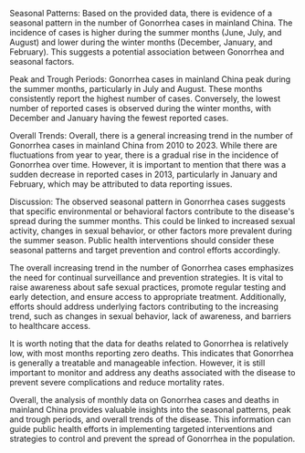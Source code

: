 Seasonal Patterns:
Based on the provided data, there is evidence of a seasonal pattern in the number of Gonorrhea cases in mainland China. The incidence of cases is higher during the summer months (June, July, and August) and lower during the winter months (December, January, and February). This suggests a potential association between Gonorrhea and seasonal factors.

Peak and Trough Periods:
Gonorrhea cases in mainland China peak during the summer months, particularly in July and August. These months consistently report the highest number of cases. Conversely, the lowest number of reported cases is observed during the winter months, with December and January having the fewest reported cases.

Overall Trends:
Overall, there is a general increasing trend in the number of Gonorrhea cases in mainland China from 2010 to 2023. While there are fluctuations from year to year, there is a gradual rise in the incidence of Gonorrhea over time. However, it is important to mention that there was a sudden decrease in reported cases in 2013, particularly in January and February, which may be attributed to data reporting issues.

Discussion:
The observed seasonal pattern in Gonorrhea cases suggests that specific environmental or behavioral factors contribute to the disease's spread during the summer months. This could be linked to increased sexual activity, changes in sexual behavior, or other factors more prevalent during the summer season. Public health interventions should consider these seasonal patterns and target prevention and control efforts accordingly.

The overall increasing trend in the number of Gonorrhea cases emphasizes the need for continual surveillance and prevention strategies. It is vital to raise awareness about safe sexual practices, promote regular testing and early detection, and ensure access to appropriate treatment. Additionally, efforts should address underlying factors contributing to the increasing trend, such as changes in sexual behavior, lack of awareness, and barriers to healthcare access.

It is worth noting that the data for deaths related to Gonorrhea is relatively low, with most months reporting zero deaths. This indicates that Gonorrhea is generally a treatable and manageable infection. However, it is still important to monitor and address any deaths associated with the disease to prevent severe complications and reduce mortality rates.

Overall, the analysis of monthly data on Gonorrhea cases and deaths in mainland China provides valuable insights into the seasonal patterns, peak and trough periods, and overall trends of the disease. This information can guide public health efforts in implementing targeted interventions and strategies to control and prevent the spread of Gonorrhea in the population.